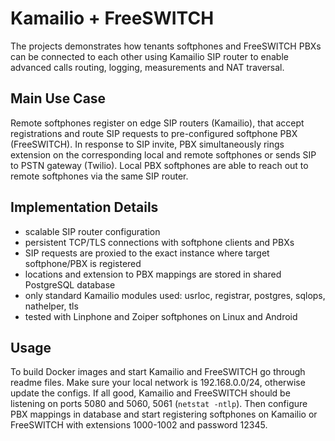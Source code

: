 # Kamailio + FreeSWITCH

The projects demonstrates how tenants softphones and FreeSWITCH PBXs can be connected to each other using Kamailio SIP router to enable advanced calls routing, logging, measurements and NAT traversal.

## Main Use Case

Remote softphones register on edge SIP routers (Kamailio), that accept registrations and route SIP requests to pre-configured softphone PBX (FreeSWITCH). In response to SIP invite, PBX simultaneously rings extension on the corresponding local and remote softphones or sends SIP to PSTN gateway (Twilio). Local PBX softphones are able to reach out to remote softphones via the same SIP router.

## Implementation Details

-   scalable SIP router configuration
-   persistent TCP/TLS connections with softphone clients and PBXs
-   SIP requests are proxied to the exact instance where target softphone/PBX is registered
-   locations and extension to PBX mappings are stored in shared PostgreSQL database
-   only standard Kamailio modules used: usrloc, registrar, postgres, sqlops, nathelper, tls
-   tested with Linphone and Zoiper softphones on Linux and Android

## Usage

To build Docker images and start Kamailio and FreeSWITCH go through readme files. Make sure your local network is 192.168.0.0/24, otherwise update the configs. If all good, Kamailio and FreeSWITCH should be listening on ports 5080 and 5060, 5061 (`netstat -ntlp`). Then configure PBX mappings in database and start registering softphones on Kamailio or FreeSWITCH with extensions 1000-1002 and password 12345.
